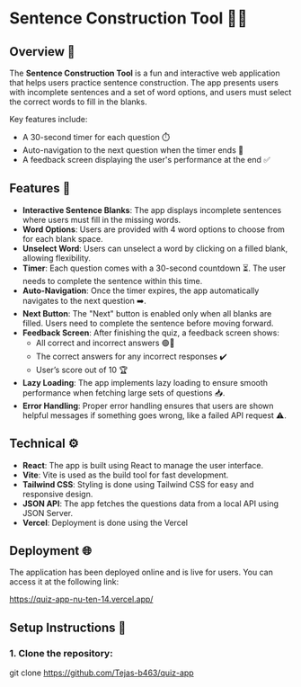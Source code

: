 # Sentence Construction Tool 🧑‍💻

## Overview 📝
The **Sentence Construction Tool** is a fun and interactive web application that helps users practice sentence construction. The app presents users with incomplete sentences and a set of word options, and users must select the correct words to fill in the blanks. 

Key features include:
- A 30-second timer for each question ⏱️
- Auto-navigation to the next question when the timer ends 🔄
- A feedback screen displaying the user's performance at the end ✅


## Features 🌟
- **Interactive Sentence Blanks**: The app displays incomplete sentences where users must fill in the missing words.
- **Word Options**: Users are provided with 4 word options to choose from for each blank space.
- **Unselect Word**: Users can unselect a word by clicking on a filled blank, allowing flexibility.
- **Timer**: Each question comes with a 30-second countdown ⏳. The user needs to complete the sentence within this time.
- **Auto-Navigation**: Once the timer expires, the app automatically navigates to the next question ➡️.
- **Next Button**: The "Next" button is enabled only when all blanks are filled. Users need to complete the sentence before moving forward.
- **Feedback Screen**: After finishing the quiz, a feedback screen shows:
  - All correct and incorrect answers 🟢🔴
  - The correct answers for any incorrect responses ✔️
  - User’s score out of 10 🏆
- **Lazy Loading**: The app implements lazy loading to ensure smooth performance when fetching large sets of questions 📥.
- **Error Handling**: Proper error handling ensures that users are shown helpful messages if something goes wrong, like a failed API request ⚠️.

## Technical  ⚙️
- **React**: The app is built using React to manage the user interface.
- **Vite**: Vite is used as the build tool for fast development.
- **Tailwind CSS**: Styling is done using Tailwind CSS for easy and responsive design.
- **JSON API**: The app fetches the questions data from a local API using JSON Server.
- **Vercel**: Deployment is done using the Vercel

## Deployment 🌐
The application has been deployed online and is live for users. You can access it at the following link:

https://quiz-app-nu-ten-14.vercel.app/

## Setup Instructions 🚀

### 1. Clone the repository:

git clone https://github.com/Tejas-b463/quiz-app

